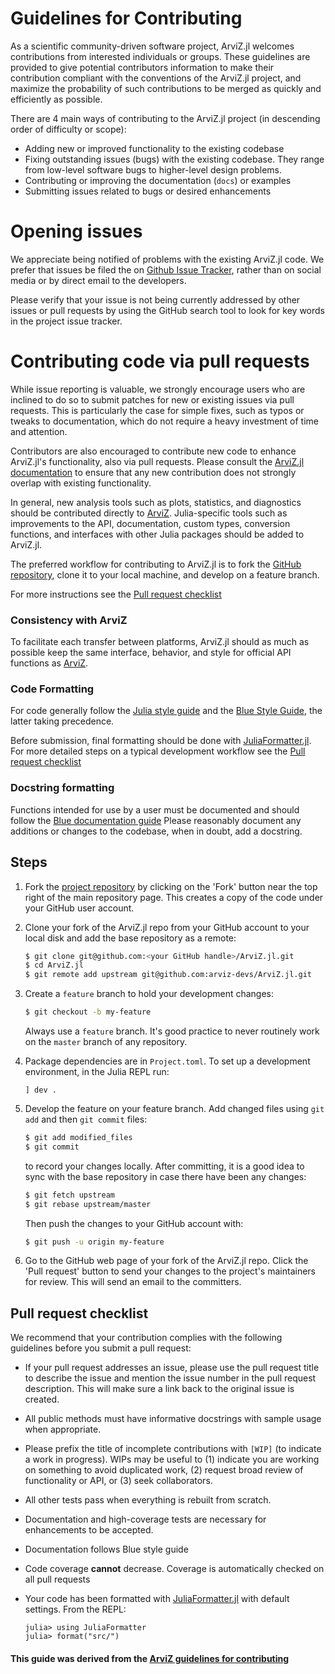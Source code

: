 # Guidelines for Contributing

As a scientific community-driven software project, ArviZ.jl welcomes contributions from interested individuals or groups. These guidelines are provided to give potential contributors information to make their contribution compliant with the conventions of the ArviZ.jl project, and maximize the probability of such contributions to be merged as quickly and efficiently as possible.

There are 4 main ways of contributing to the ArviZ.jl project (in descending order of difficulty or scope):

* Adding new or improved functionality to the existing codebase
* Fixing outstanding issues (bugs) with the existing codebase. They range from low-level software bugs to higher-level design problems.
* Contributing or improving the documentation (`docs`) or examples
* Submitting issues related to bugs or desired enhancements

# Opening issues

We appreciate being notified of problems with the existing ArviZ.jl code. We prefer that issues be filed the on [Github Issue Tracker](https://github.com/arviz-devs/ArviZ.jl/issues), rather than on social media or by direct email to the developers.

Please verify that your issue is not being currently addressed by other issues or pull requests by using the GitHub search tool to look for key words in the project issue tracker.

# Contributing code via pull requests

While issue reporting is valuable, we strongly encourage users who are
inclined to do so to submit patches for new or existing issues via pull
requests. This is particularly the case for simple fixes, such as typos
or tweaks to documentation, which do not require a heavy investment
of time and attention.

Contributors are also encouraged to contribute new code to enhance ArviZ.jl's
functionality, also via pull requests.
Please consult the [ArviZ.jl documentation](https://arviz-devs.github.io/ArviZ.jl/)
to ensure that any new contribution does not strongly overlap with existing functionality.

In general, new analysis tools such as plots, statistics, and diagnostics
should be contributed directly to [ArviZ](https://arviz-devs.github.io/arviz/).
Julia-specific tools such as improvements to the API, documentation, custom
types, conversion functions, and interfaces with other Julia packages should
be added to ArviZ.jl.

The preferred workflow for contributing to ArviZ.jl is to fork
the [GitHub repository](https://github.com/arviz-devs/ArviZ.jl/), clone it to your local machine, and develop on a feature branch.

For more instructions see the
[Pull request checklist](#pull-request-checklist)

### Consistency with ArviZ
To facilitate each transfer between platforms, ArviZ.jl should as much as
possible keep the same interface, behavior, and style for official API
functions as [ArviZ](https://arviz-devs.github.io).

### Code Formatting
For code generally follow the
[Julia style guide](https://docs.julialang.org/en/v1/manual/style-guide/index.html)
and the [Blue Style Guide](https://github.com/invenia/BlueStyle), the latter
taking precedence.

Before submission, final formatting should be done with
[JuliaFormatter.jl](https://github.com/domluna/JuliaFormatter.jl).
For more detailed steps on a typical development workflow see the
[Pull request checklist](#pull-request-checklist)

### Docstring formatting
Functions intended for use by a user must be documented and should follow the
[Blue documentation guide](https://github.com/invenia/BlueStyle#documentation)
Please reasonably document any additions or changes to the codebase,
when in doubt, add a docstring.

## Steps

1. Fork the [project repository](https://github.com/arviz-devs/ArviZ.jl/) by clicking on the 'Fork' button near the top right of the main repository page. This creates a copy of the code under your GitHub user account.

2. Clone your fork of the ArviZ.jl repo from your GitHub account to your local disk and add the base repository as a remote:

   ```bash
   $ git clone git@github.com:<your GitHub handle>/ArviZ.jl.git
   $ cd ArviZ.jl
   $ git remote add upstream git@github.com:arviz-devs/ArviZ.jl.git
   ```

3. Create a ``feature`` branch to hold your development changes:

   ```bash
   $ git checkout -b my-feature
   ```

   Always use a ``feature`` branch. It's good practice to never routinely work on the ``master`` branch of any repository.

4. Package dependencies are in ``Project.toml``. To set up a development
   environment, in the Julia REPL run:

   ```julia-repl
   ] dev .
   ```

5. Develop the feature on your feature branch. Add changed files using ``git add`` and then ``git commit`` files:

   ```bash
   $ git add modified_files
   $ git commit
   ```

   to record your changes locally.
   After committing, it is a good idea to sync with the base repository in case there have been any changes:
   ```bash
   $ git fetch upstream
   $ git rebase upstream/master
   ```

   Then push the changes to your GitHub account with:

   ```bash
   $ git push -u origin my-feature
   ```

6. Go to the GitHub web page of your fork of the ArviZ.jl repo. Click the 'Pull request' button to send your changes to the project's maintainers for review. This will send an email to the committers.

## Pull request checklist

We recommend that your contribution complies with the following guidelines before you submit a pull request:

* If your pull request addresses an issue, please use the pull request title to describe the issue and mention the issue number in the pull request description. This will make sure a link back to the original issue is created.

* All public methods must have informative docstrings with sample usage when appropriate.

* Please prefix the title of incomplete contributions with `[WIP]` (to indicate a work in progress). WIPs may be useful to (1) indicate you are working on something to avoid duplicated work, (2) request broad review of functionality or API, or (3) seek collaborators.

* All other tests pass when everything is rebuilt from scratch.

* Documentation and high-coverage tests are necessary for enhancements to be accepted.

* Documentation follows Blue style guide

* Code coverage **cannot** decrease. Coverage is automatically checked on all pull requests

* Your code has been formatted with [JuliaFormatter.jl](https://github.com/domluna/JuliaFormatter.jl) with default settings. From the REPL:

  ```julia-repl
  julia> using JuliaFormatter
  julia> format("src/")
  ```

#### This guide was derived from the [ArviZ guidelines for contributing](https://github.com/arviz-devs/arviz/blob/master/CONTRIBUTING.md)
